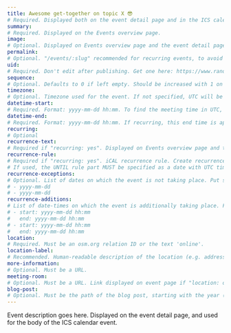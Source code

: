 ```yaml
---
title: Awesome get-together on topic X 😎
# Required. Displayed both on the event detail page and in the ICS calendar event.
summary: 
# Required. Displayed on the Events overview page.
image: 
# Optional. Displayed on Events overview page and the event detail page.
permalink: 
# Optional. "/events/:slug" recommended for recurring events, to avoid an an event getting a date-based URL.
uid: 
# Required. Don't edit after publishing. Get one here: https://www.random.org/strings/?num=1&len=20&digits=on&upperalpha=on&unique=on&format=html&rnd=new
sequence: 
# Optional. Defaults to 0 if left empty. Should be increased with 1 on every big event edit.
timezone: 
# Optional. Timezone used for the event. If not specified, UTC will be used. View & add timezones in _data/ics-timezones.yml
datetime-start: 
# Required. Format: yyyy-mm-dd hh:mm. To find the meeting time in UTC, use https://www.timeanddate.com/worldclock/converter.html?p1=1440
datetime-end: 
# Required. Format: yyyy-mm-dd hh:mm. If recurring, this end time is applied also to all occurrences of the generated recurrence set
recurring: 
# Optional
recurrence-text: 
# Required if "recurring: yes". Displayed on Events overview page and the event detail page. View & add strings in _i18n/en.yml 
recurrence-rule: 
# Required if "recurring: yes". iCAL recurrence rule. Create recurrence rule here: https://icalendar.org/rrule-tool.html
# If used, the UNTIL rule part MUST be specified as a date with UTC time.
recurrence-exceptions: 
# Optional. List of dates on which the event is not taking place. Put starting dates that match the recurrence pattern. Time of original meeting will be used & cancelled. Format:
# - yyyy-mm-dd
# - yyyy-mm-dd
recurrence-additions: 
# List of date-times on which the event is additionally taking place. Format:
# - start: yyyy-mm-dd hh:mm
#   end: yyyy-mm-dd hh:mm
# - start: yyyy-mm-dd hh:mm
#   end: yyyy-mm-dd hh:mm
location: 
# Required. Must be an osm.org relation ID or the text 'online'.
location-label: 
# Recommended. Human-readable description of the location (e.g. address) for ICS. If not provided, link to meeting-room or to OSM will be used.
more-information: 
# Optional. Must be a URL.
meeting-room: 
# Optional. Must be a URL. Link displayed on event page if "location: online".
blog-post: 
# Optional. Must be the path of the blog post, starting with the year (e.g. /2022/10/translation-coordinator).
---
```


Event description goes here. Displayed on the event detail page, and used for the body of the ICS calendar event.
